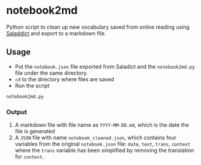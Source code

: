 # notebook2md

Python script to clean up new vocabulary saved from online reading using [Saladdict](https://github.com/crimx/ext-saladict) and export to a markdown file.

## Usage
- Put the `notebook.json` file exported from Saladict and the `notebook2md.py` file under the same directory.
- `cd` to the directory where files are saved
- Run the script 
```python
notebook2md.py
```

### Output
1. A markdown file with file name as `YYYY-MM-DD.md`, which is the date the file is generated
2. A `JSON` file with name `notebook_cleaned.json`, which contains four variables from the original `notebook.json` file: `date`, `text`, `trans`, `context` where the `trans` variable has been simplified by removing the translation for `context`. 
